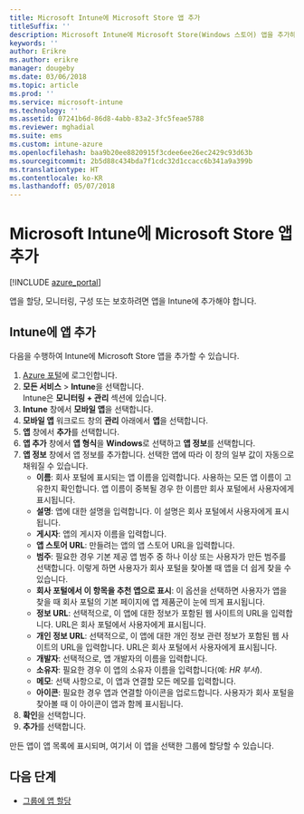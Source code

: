 ```yaml
---
title: Microsoft Intune에 Microsoft Store 앱 추가
titleSuffix: ''
description: Microsoft Intune에 Microsoft Store(Windows 스토어) 앱을 추가하는 방법을 알아봅니다.
keywords: ''
author: Erikre
ms.author: erikre
manager: dougeby
ms.date: 03/06/2018
ms.topic: article
ms.prod: ''
ms.service: microsoft-intune
ms.technology: ''
ms.assetid: 07241b6d-86d8-4abb-83a2-3fc5feae5788
ms.reviewer: mghadial
ms.suite: ems
ms.custom: intune-azure
ms.openlocfilehash: baa9b20ee8820915f3cdee6ee26ec2429c93d63b
ms.sourcegitcommit: 2b5d88c434bda7f1cdc32d1ccacc6b341a9a399b
ms.translationtype: HT
ms.contentlocale: ko-KR
ms.lasthandoff: 05/07/2018
---
```

# <a name="add-microsoft-store-apps-to-microsoft-intune"></a>Microsoft Intune에 Microsoft Store 앱 추가

[!INCLUDE [azure_portal](./includes/azure_portal.md)]

앱을 할당, 모니터링, 구성 또는 보호하려면 앱을 Intune에 추가해야 합니다. 

## <a name="add-an-app-to-intune"></a>Intune에 앱 추가
다음을 수행하여 Intune에 Microsoft Store 앱을 추가할 수 있습니다.

1. [Azure 포털](https://portal.azure.com)에 로그인합니다.
2. **모든 서비스** > **Intune**을 선택합니다.  
    Intune은 **모니터링 + 관리** 섹션에 있습니다.
3. **Intune** 창에서 **모바일 앱**을 선택합니다.
4. **모바일 앱** 워크로드 창의 **관리** 아래에서 **앱**을 선택합니다.
5. **앱** 창에서 **추가**를 선택합니다.
6. **앱 추가** 창에서 **앱 형식**을 **Windows**로 선택하고 **앱 정보**를 선택합니다.
7. **앱 정보** 창에서 앱 정보를 추가합니다. 선택한 앱에 따라 이 창의 일부 값이 자동으로 채워질 수 있습니다.
    - **이름**: 회사 포털에 표시되는 앱 이름을 입력합니다. 사용하는 모든 앱 이름이 고유한지 확인합니다. 앱 이름이 중복될 경우 한 이름만 회사 포털에서 사용자에게 표시됩니다.
    - **설명**: 앱에 대한 설명을 입력합니다. 이 설명은 회사 포털에서 사용자에게 표시됩니다.
    - **게시자**: 앱의 게시자 이름을 입력합니다.
    - **앱 스토어 URL**: 만들려는 앱의 앱 스토어 URL을 입력합니다.
    - **범주**: 필요한 경우 기본 제공 앱 범주 중 하나 이상 또는 사용자가 만든 범주를 선택합니다. 이렇게 하면 사용자가 회사 포털을 찾아볼 때 앱을 더 쉽게 찾을 수 있습니다.
    - **회사 포털에서 이 항목을 추천 앱으로 표시**: 이 옵션을 선택하면 사용자가 앱을 찾을 때 회사 포털의 기본 페이지에 앱 제품군이 눈에 띄게 표시됩니다.
    - **정보 URL**: 선택적으로, 이 앱에 대한 정보가 포함된 웹 사이트의 URL을 입력합니다. URL은 회사 포털에서 사용자에게 표시됩니다.
    - **개인 정보 URL**: 선택적으로, 이 앱에 대한 개인 정보 관련 정보가 포함된 웹 사이트의 URL을 입력합니다. URL은 회사 포털에서 사용자에게 표시됩니다.
    - **개발자**: 선택적으로, 앱 개발자의 이름을 입력합니다.
    - **소유자**: 필요한 경우 이 앱의 소유자 이름을 입력합니다(예: *HR 부서*).
    - **메모**: 선택 사항으로, 이 앱과 연결할 모든 메모를 입력합니다.
    - **아이콘**: 필요한 경우 앱과 연결할 아이콘을 업로드합니다. 사용자가 회사 포털을 찾아볼 때 이 아이콘이 앱과 함께 표시됩니다.
8. **확인**을 선택합니다.
9. **추가**를 선택합니다.

만든 앱이 앱 목록에 표시되며, 여기서 이 앱을 선택한 그룹에 할당할 수 있습니다. 

## <a name="next-steps"></a>다음 단계
- [그룹에 앱 할당](apps-deploy.md)
